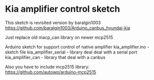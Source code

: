 # Kia amplifier control sketch

 This sketch is revisited version by baralgin1003 https://github.com/baralgin1003/Arduino_canbus_hyundai-kia
 
 Just replace old macp_can library on newer mcp2515

 Arduino sketch for support control of native amplifier
 kia_amplifier.ino - sketch file
 kia_amplifier_serial - library deal deal with a serial port
 kia_amplifier_can - library that deal with a canbus

 Also you have to include mcp2515 library: https://github.com/autowp/arduino-mcp2515
